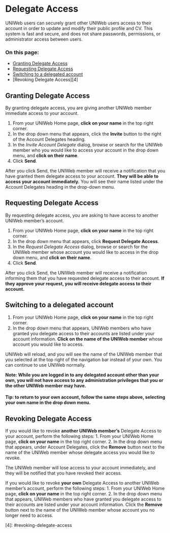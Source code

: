 # Delegate Access

UNIWeb users can securely grant other UNIWeb users access to their account in order to update and modify their public profile and CV. This system is fast and secure, and does not share passwords, permissions, or administrator access between users.

### On this page:

* [Granting Delegate Access](delegate-access.md#granting-delegate-access)
* [Requesting Delegate Access](delegate-access.md#requesting-delegate-access)
* [Switching to a delegated account](delegate-access.md#switching-to-a-delegated-account)
* \[Revoking Delegate Access\]\[4\]

## Granting Delegate Access

By granting delegate access, you are giving another UNIWeb member immediate access to your account.

1. From your UNIWeb Home page, **click on your name** in the top right corner. 
2. In the drop down menu that appears, click the **Invite** button to the right of the Account Delegates heading.
3. In the _Invite Account Delegate_ dialog, browse or search for the UNIWeb member who you would like to access your account in the drop down menu, and **click on their name**.
4. Click **Send**.

After you click Send, the UNIWeb member will receive a notification that you have granted them delegate access to your account. **They will be able to access your account immediately.** You will see their name listed under the Account Delegates heading in the drop-down menu.

## Requesting Delegate Access

By requesting delegate access, you are asking to have access to another UNIWeb member’s account.

1. From your UNIWeb Home page, **click on your name** in the top right corner. 
2. In the drop down menu that appears, click **Request Delegate Access**.
3. In the _Request Delegate Access_ dialog, browse or search for the UNIWeb member whose account you would like to access in the drop down menu, and **click on their name**.
4. Click **Send**.

After you click Send, the UNIWeb member will receive a notification informing them that you have requested delegate access to their account. **If they approve your request, you will receive delegate access to their account.**

## Switching to a delegated account

1. From your UNIWeb Home page, **click on your name** in the top right corner. 
2. In the drop down menu that appears, UNIWeb members who have granted you delegate access to their accounts are listed under your account information. **Click on the name of the UNIWeb member** whose account you would like to access.

UNIWeb will reload, and you will see the name of the UNIWeb member that you selected at the top right of the navigation bar instead of your own. You can continue to use UNIWeb normally.

**Note: While you are logged in to any delegated account other than your own, you will not have access to any administration privileges that you or the other UNIWeb member may have.**

#### **Tip:** to return to your own account, follow the same steps above, selecting your own name in the drop down menu.

## Revoking Delegate Access

If you would like to revoke **another UNIWeb member’s** Delegate Access to your account, perform the following steps: 1. From your UNIWeb Home page, **click on your name** in the top right corner. 2. In the drop down menu that appears, under Account Delegates, click the **Remove** button next to the name of the UNIWeb member whose delegate access you would like to revoke.

The UNIWeb member will lose access to your account immediately, and they will be notified that you have revoked their access.

If you would like to revoke **your own** Delegate Access to another UNIWeb member’s account, perform the following steps: 1. From your UNIWeb Home page, **click on your name** in the top right corner. 2. In the drop down menu that appears, UNIWeb members who have granted you delegate access to their accounts are listed under your account information. Click the **Remove** button next to the name of the UNIWeb member whose account you no longer need to access.

\[4\]: \#revoking-delegate-access

